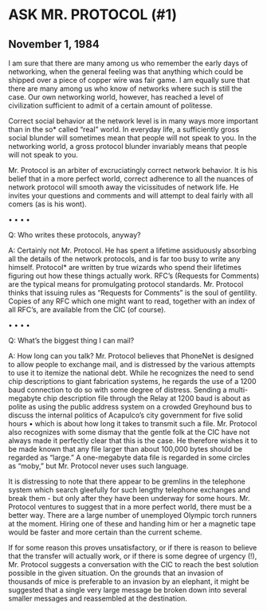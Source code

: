 # ASK MR. PROTOCOL (#1)

## November 1, 1984

I am sure that there are many among us who remember the early days of
networking, when the general feeling was that anything which could be
shipped over a piece of copper wire was fair game. I am equally sure
that there are many among us who know of networks where such is still
the case. Our own networking world, however, has reached a level of
civilization sufficient to admit of a certain amount of politesse.

Correct social behavior at the network level is in many ways more
important than in the so* called “real” world. In everyday life, a
sufficiently gross social blunder will sometimes mean that people will
not speak to you. In the networking world, a gross protocol blunder
invariably means that people will not speak to you.

Mr. Protocol is an arbiter of excruciatingly correct network
behavior. It is his belief that in a more perfect world, correct
adherence to all the nuances of network protocol will smooth away the
vicissitudes of network life. He invites your questions and comments
and will attempt to deal fairly with all comers (as is his wont).

•	•	•	•

Q: Who writes these protocols, anyway?

A: Certainly not Mr. Protocol. He has spent a lifetime assiduously
absorbing all the details of the network protocols, and is far too
busy to write any himself. Protocol* are written by true wizards who
spend their lifetimes figuring out how these things actually
work. RFC’s (Requests for Comments) are the typical means for
promulgating protocol standards. Mr. Protocol thinks that issuing
rules as “Requests for Comments” is the soul of gentility. Copies of
any RFC which one might want to read, together with an index of all
RFC’s, are available from the CIC (of course).

•	•	•	•

Q: What’s the biggest thing I can mail?

A: How long can you talk? Mr. Protocol believes that PhoneNet is
designed to allow people to exchange mail, and is distressed by the
various attempts to use it to itemize the national debt. While he
recognizes the need to send chip descriptions to giant fabrication
systems, he regards the use of a 1200 baud connection to do so with
some degree of distress. Sending a multi-megabyte chip description
file through the Relay at 1200 baud is about as polite as using the
public address system on a crowded Greyhound bus to discuss the
internal politics of Acapulco’s city government for five solid hours •
which is about how long it takes to transmit such a file. Mr. Protocol
also recognizes with some dismay that the gentle folk at the CIC have
not always made it perfectly clear that this is the case. He therefore
wishes it to be made known that any file larger than about 100,000
bytes should be regarded as “large.” A one-megabyte data file is
regarded in some circles as “moby,” but Mr. Protocol never uses such
language.

It is distressing to note that there appear to be gremlins in the
telephone system which search gleefully for such lengthy telephone
exchanges and break them - but only after they have been underway for
some hours. Mr. Protocol ventures to suggest that in a more perfect
world, there must be a better way. There are a large number of
unemployed Olympic torch runners at the moment. Hiring one of these
and handing him or her a magnetic tape would be faster and more
certain than the current scheme.

If for some reason this proves unsatisfactory, or if there is reason
to believe that the transfer will actually work, or if there is some
degree of urgency (!), Mr. Protocol suggests a conversation with the
CIC to reach the best solution possible in the given situation. On the
grounds that an invasion of thousands of mice is preferable to an
invasion by an elephant, it might be suggested that a single very
large message be broken down into several smaller messages and
reassembled at the destination.
